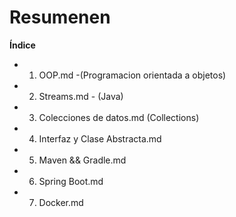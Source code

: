 # Resumenen

**Índice**

- 1. OOP.md -(Programacion orientada a objetos)
- 2. Streams.md - (Java)
- 3. Colecciones de datos.md (Collections)
- 4. Interfaz y Clase Abstracta.md
- 5. Maven && Gradle.md
- 6. Spring Boot.md
- 7. Docker.md
